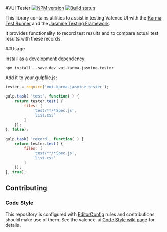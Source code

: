 #VUI Tester
[![NPM version][npm-image]][npm-url]
[![Build status][ci-image]][ci-url]

This library contains utilities to assist in testing Valence UI with the [Karma Test Runner](http://karma-runner.github.io/ "Karma Test Runner") and the [Jasmine Testing Framework](http://jasmine.github.io/).

It provides functionality to record test results and to compare actual test results with these records.

##Usage

Install as a development dependency:

```shell
npm install --save-dev vui-karma-jasmine-tester
```

Add it to your gulpfile.js:

```javascript
tester = require('vui-karma-jasmine-tester');

gulp.task( 'test', function( ) {
	return tester.test( {
		files: [
			'test/**/*Spec.js',
			'list.css'
		]
	});
}, false);

gulp.task( 'record', function( ) {
	return tester.test( {
		files: [
			'test/**/*Spec.js',
			'list.css'
		]
	});
}, true);
```

## Contributing

### Code Style

This repository is configured with [EditorConfig](http://editorconfig.org) rules and contributions should make use of them. See the valence-ui [Code Style wiki page](https://github.com/Desire2Learn-Valence/valence-ui-helpers/wiki/Code-Style) for details.

[npm-url]: https://npmjs.org/package/vui-karma-jasmine-tester
[npm-image]: https://badge.fury.io/js/vui-karma-jasmine-tester.png
[ci-image]: https://travis-ci.org/Desire2Learn-Valence/valence-ui-karma-jasmine-tester.svg?branch=master
[ci-url]: https://travis-ci.org/Desire2Learn-Valence/valence-ui-karma-jasmine-tester
